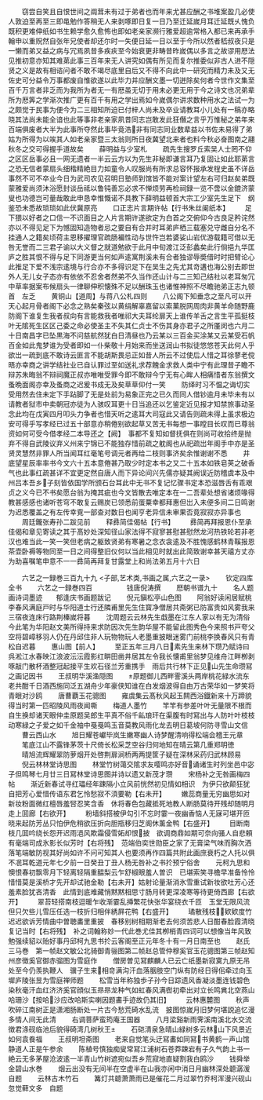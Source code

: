 <!-- { "loadSidebar": true } -->
　　窃尝自笑且自恨世间之阘茸未有过于弟者也而年来尤甚应酬之书堆案盈几必使人敦迫至再至三即黾勉作答稍无人来剥啄即日复一日乃至迁延嵗月耳迁延既乆愧负既积更难伸纸如书生赖学愈久愈怖也即如老亲家濒行雅爱超逾常格入都已来再承手翰申以重贶然自张年兄使者却还尔时一失便日延一日以至于今所以然者嵇叔夜只是一懒而弟又益之病与冗焉夙昔多疾疢至今始衰更非畴昔昨嵗偶以多言之故谬用厯法见推初意亦知其难苐此事三百年来无人讲究如偶有所见而复尔推委似非古人进不隠贤之义是故有相谘问者不敢不竭尽底里自后又不得不向此中一研究而精力未及又无佐史可分益令万事都废自惟欲遂以此毕力并应酬文墨一切迸除矣何者今世作文集至百千万言者非乏而为我所为者无一有厯虽无切于用未必更无用于今之诗文也况弟辈所为厯筭之学渐次推广更有百千有用之学出焉如今嵗偶尔讲求数种用水之法试一为之颇觉于民事为便今为二三相知所迫已付梓人尚未及卒业请教耳小儿处有一稿亦略晓其法尚未能全谙也此等事非老亲家夙昔同志岂敢发此狂僭之言乎万惟秘之弟年来百端俱废者大半为此事所夺然此事毕竟浩非有同志同业数辈益以书佐未易得了弟姑为所得为以竢其人如老亲家暨三太翁则所日夜冀望北来者也料今秋必奋图南之翮秋冬之交可得握手道故矣
　　薛明益与少室札
　　疏先生搜罗丘索吴人士罔不仰之区区岳事必且一网无遗者一半云云方以为先生非秘即谦言耳乃复固让如此耶苐言之恐无信者蒙扇头细楷精絶目力如童令人叹服尚有所求总容怀报承发桯史虽不详岳事然不可不卒业今日为武司农见召明日塾师到馆皆不能对案计望左右可归赵矣弟既蒙雅爱尚须沐浴愿封谈岳祗以鲁钝善忘必求不惮烦劳再检祠録一览不啻以金鎞济蒙叟也功德岂可量哉敢此申恳幸惟慨诺不具教下薛明益顿首大宗工少室先生足下　纲鉴恐未悉故琐琐如此伏冀原亮
　　口正志片言期许帖【行书朱丝阑纸本】
　　足下猥以好者之口信一不识面目之人片言期许遂欲定为白首之交俯仰今古良足矜诧然亦以不得见足下为憾固知造物者忌之要自有合并时耳弟庐栖三载塞兑守雌自分名不挂通人之籍矣顷荷主恩移擢理官疏肠褊性动与世忤岂若婆娑山岩优游载籍可借以无咎无誉而二三君子谕以大义督之就道勉欲于此月中旬渡江泛彭蠡矣此行倘挹九华匡庐之胜其恨不得与足下同游更当何如声逺寓荆溪未有合者独谬辱奬借时时把臂论心此推足下爱不浅宗逺境与行合亦不多得识足下在吴生之先尤其竒遘也海公别去即世外人无儿女子态亦有依依不忍舍者然弟不久当作还山计与二三知己结社以老耳匆冗中草率据案布候扇头一律聊伸积懐殊不足以酬珠玉也诸惟神照不尽瞻驰弟正志九顿首　左乏
　　黄铜山【道周】与蒋八公札四则
　　八公阁下知垂念之至凡可以开天心起月骨者阁下必念之熟矣秦弦以黄绢解辜嘉留以索菓脱网周肉非黄羊命随野鹿防阁下谁复生我者叔向有言能救我者唯祁大夫耳纶扉天上谁传羊舌之言生平孤挺枝叶无隂死生区区己委之命必使圣主不失其仁贞士不伤其身亦君子之所厪闵也六月二十日南昌字已坠黒海不问慈航然犹白日清昼也乃云某以三百金买涂某又云某受石帆百金如此鬼梦谁为受者即如一仆柴敬十月始来而坐送润山书拟徒悠悠苍天此何人乎欲岀一疏到底不敢诗云匪言不能胡斯畏忌正如昔人所云不过使后人惜之耳徐蓼老傥晤亦幸商之讲学结社业已自认罪过至如送礼求荐餽金求救人类中宁有此理昔子瞻不辩苏朱晦翁不辩祠魔正叔亦唯唯受罪今即不敢辩今宁无有心眸人相痛惜者东翁撰文蚤晩面阁亦幸及蚤商之迟爰书成无及矣草草仰付一笑
　　防绎时习不愠之诲切实受用然去住未定下手跕脚了无是处前为易象正完之已久而同人借钞逾月未毕未有以请教者狱市中卖朝冠亦徒为人骇叹耳更十日当追还以乞鉴定近见报才知禁旅事动圣念此均在戊寅四月叩头力争者也惜天听之逺耳大司寇此又请告则疏未得上虽求极边安可得乎写孝经已过五十部意亦稍倦别欲起草又苦无书每想一事瞠目长叹而已尊翁资如何可受今借孝经二本导还之【阙】　事都不复知如督抚俱在则尚可收拾终是抛弃不得自武陵议弃义州来宁锦已不能独存惜前疏之躭阁也从祀疏岀年阁手中亦是圣贤灵慧然非罪人所当闻耳红毫笔号调元者再给二枝则事济矣余惟谢谢不悉
　　井底望星辰率率书今文六十五本意倦甚乃取少时定本书之又二十五本如铁皂荚之破香气也此事红疏甚详不宜更定然自唐人而下异论间兴先儒亦疑其阙误近防稽虞本及中州吕本吾乡子刻皆依国学所颁石台耳此中无书不复记忆骤书定本恐滋唇舌有乖艰贞之义今已不书矣愿台翁为掩其疵也今文皆散去唯定本在一二吾辈处想省诸烦喙得教甚感感也诸听苍穹不敢复云赐炭已领悉前蛋粟幸都拜惠但岀入未便多间二日鸣谢为迟悉覆盖之有左传幸覔一部查对数日也闻亨老异信未审果否竟寂寂亦异事也
　　周廷鑨张寿孙二跋见前
　　释彞简佳偈帖【行书】
　　彞简再拜报恩仆至承佳偈和章见寄读之其于髙妙处深知径山家法得不寂寥甚慰甚慰然龙河热铁轮若非老汉也难当此一笑一笑但老病之躯致贤弟有寒暑之念衣衾逺及不胜愧感鹤林青鞵报恩茶壶卧褥等物同至一日之间得整旧仪何以当此相见时就出此简致谢幸甚天禧方丈亦为助喜嘱笔申意不一一彞简再拜复甘露堂上和尚法弟五月十六日







　　六艺之一録巻三百九十九
<子部,艺术类,书画之属,六艺之一录>
　　钦定四库全书
　　六艺之一録巻四百　　　　　钱唐倪涛撰
　　厯朝书谱九十
　　名人题画诗词墨迹　　郁逢庆书画题跋记
　　倪元鎭松亭山色图
　　阿翁好读闲居赋桃李春风满庭戸时与华阳道士行还隣甫里先生住寳净僧居共斋粥已防富贵如风雾我来三宿夜连床行路荆榛嵗将暮
　　沈周题云云林先生戱墨在江东人家以有无为清俗今此笔为华阳赵文美所得持来求防因次先生韵华屋不能留此图秀色今来照书戸夸父空将碧嶂移羽人仍在丹邱住非人玩物物玩人老墨重披眼迷雾门前桃李换春风只有青松自迟暮
　　惠山图【前人】
　　至正五年三月八日素先生来林下瓒乃赋诗曰呉淞江水春映江浪波沄沄霞影红畊田凿井居其左令我长懐甫里翁梦见维舟江畔栁剥啄敲门散杯酒整冠起接平生欢石径兰芳重携手　雨后共行林下正见山先生命瓒冩之画记因书
　　王叔明华溪渔隠图
　　原题御儿西畔霅溪头两岸桃花緑水流东老共酣千日酒西施同泛五湖舟少年豪侠知谁在白发烟波得自由万古荣华如一梦笑将青眼对沙鸥
　　唐曹覇玉花骢图
　　雍虞集云髙秋风起玉闗西浴鐡新来十万蹄貌得当时第一匹昭陵风雨夜闻嘶
　　梅道人墨竹
　　竿竿有参差叶叶无量限不根而自生换却诸天眼仲圭原题吴郎生平真不俗千畆琅玕在渠腹有时冩出与人防叶叶枝枝动寒緑之子爱之如千金袖中戞戞鸣玉音莫教风雨化龙去明日葛坡何防寻雪山文信
　　曹云西山水
　　旭日耀苍巘毕岚生嫩寒幽人诗梦醒清响得松端会稽王元章
　　笔底江山不露锋茅茨十尺倚长松采芝空谷归何地知在晴云第几重郑明徳
　　晴旭流辉耀翠防萝烟开处啓荆扉涧桥两两提筐子疑在深林采药归武林顾易
　　倪云林林堂诗思图
　　林堂竹树蔼交隂求友嘤鸣亦好音诵诸生时列坐邑中宓子但鸣琴七月廿三日冩林堂诗思图并诗以遗又新茂才瓒
　　宋杨补之无咎画梅四帖
　　渐近新春试寻红瓃经年踈隔小立风前恍然初见情如相识　为伊只欲颠狂犹自把芳心爱惜传语东君乞怜愁寂不湏要勒【右未开】
　　嫩蕊商量无穷幽思如对新妆粉面微红檀唇羞唘忍笑含香　休将春色包藏抵死地教人断肠莫待开残却随明月走上囬廊【右欲开】
　　粉墙斜搭被伊勾引不忘时霎一夜幽香恼人无寐可堪开匝　晓来起防芳丛只怕伊危稍欲压折向胆瓶移归芝阁休薰金鸭【右盛开】
　　目断南枝几囬吟绕长怨开迟雨浥风欺霜侵雪妬却恨披　欲调商鼎如期可奈向骚人自悲頼有毫端司成氷影长似芳时【右将残】　范端伯奕世勋臣之家了无膏梁气味而胸次洒落笔端敏防视其好尚如许不问可知其人也要须再作四篇共附此画庶衰朽之人托以俱不冺耳乾道元年七夕前一日癸丑丁丑人杨无咎补之书扵预宁俗舍
　　元柯九思和　懊恨春初飘零月下轻离轻隔重醖梨云乍舒椒眼羞人曽识　已堪索笑寻檐早准备怜怜惜惜莫是溪桥才先开却试驰金勒【右未开】姑射论量渐消氷雪重试新妆欲吐芳心还羞素脸犹吝清香　此情到底难藏悄黙黙相思寸肠月转更深凌寒等待更倚西廊【右欲开】
　　翠苔轻搭南枝逗暖乍收渐霎乱挿繁花快张华宴绕衣千匝　玉堂无限风流但只欠些儿雪压任选一枝折归相伴綉屛花鸭【右盛开】
　　璚散残枝欵欵度竹迟迟欲诉芳情曲中曽聴畵里重披　春移别树相期渐老去何须苦悲人日酣春脸霞清晓复记当时【右将残】　补之词翰称妙一代此巻尤佳其栁梢青四词可以想像当年风致勉强续貂以贻好事丹邱柯九思书扵云客阁至正元年冬十有一月日南至也
　　赵氏三马巻　第一帧赵文敏公北骑御青骊图第二帧赵总管仲穆奚官玉花骢图第三帧赵知州彦徴奚官御赤骝图为雪庭作
　　僧房曽见冩麒麟人已云亡纸墨新寂寞九原无吊处至今仍羡执鞭人　骥子生来相竒满沟汗血落胭肢空门纵有防经日得佀牵过向玉墀庐陵张昱为雪庭禅师题
　　松雪当年称独歩子孙今日踪遗风香凝淡墨连钱碧色染秋毫汗血红济济奚官顔似玉昻昻龙种气如虹春风满辔初牵出对立长鸣兾北空燕山哈珊沙【按哈沙应改哈斯实喇因题畵手迹故仍其旧】
　　云林惠麓图
　　秋声吹碎江南树正是潇湘肠断处一片古今愁荒碕水乱流　披图惊嵗月旧梦何堪説追忆漫多情人间无此清
　　右调菩萨蛮筠庵王国器
　　八月梁谿新雨霁溪南溪北水交流徴君涤砚临池后貌得碕湾几树秋王
　　石硙清泉急晴山緑树多云林山下风景近如何袁飬福
　　王叔明坦斋图
　　老来自觉笔头迂冩畵如同冩书黄鹤一声山馆静道人正是午参余
　　陈植号慎独痴叟常冩江浦树石苍莽踈宕有子久气韵上书一絶云无多茅屋沧波逺一半青山竹树遮宛似吾乡荒寂地直疑割我白鸥沙
　　钱舜举金碧山水巻
　　烟云出没有无间半在空虚半在山我亦闲中消日月幽林深处聼潺湲　自题
　　云林古木竹石
　　篝灯共聼萧萧雨已是催花二月过翠竹乔柯浑漫兴砚山忽觉藓文多　自题
